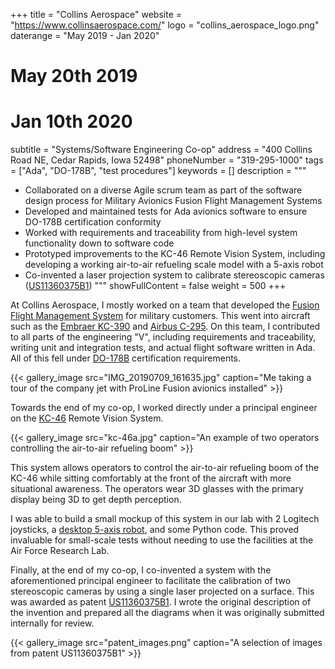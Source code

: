 +++
title = "Collins Aerospace"
website = "https://www.collinsaerospace.com/"
logo = "collins_aerospace_logo.png"
daterange = "May 2019 - Jan 2020"
# May 20th 2019
# Jan 10th 2020
subtitle = "Systems/Software Engineering Co-op"
address = "400 Collins Road NE, Cedar Rapids, Iowa 52498"
phoneNumber = "319-295-1000"
tags = ["Ada", "DO-178B", "test procedures"]
keywords = []
description = """
- Collaborated on a diverse Agile scrum team as part of the software design process for Military Avionics Fusion Flight Management Systems
- Developed and maintained tests for Ada avionics software to ensure DO-178B certification conformity
- Worked with requirements and traceability from high-level system functionality down to software code
- Prototyped improvements to the KC-46 Remote Vision System, including developing a working air-to-air refueling scale model with a 5-axis robot
- Co-invented a laser projection system to calibrate stereoscopic cameras ([US11360375B1](https://go.nathanv.me/patent))
"""
showFullContent = false
weight = 500
+++

At Collins Aerospace, I mostly worked on a team that developed the
[Fusion Flight Management System](https://www.collinsaerospace.com/what-we-do/industries/business-aviation/flight-deck/pro-line-fusion)
for military customers. This went into aircraft such as the
[Embraer KC-390](https://en.wikipedia.org/wiki/Embraer_C-390_Millennium)
and [Airbus C-295](https://en.wikipedia.org/wiki/EADS_CASA_C-295). On this team,
I contributed to all parts of the engineering "V", including requirements and
traceability, writing unit and integration tests, and actual flight software written in
Ada. All of this fell under [DO-178B](https://en.wikipedia.org/wiki/DO-178B)
certification requirements.

{{< gallery_image src="IMG_20190709_161635.jpg" caption="Me taking a tour of the company jet with ProLine Fusion avionics installed" >}}

Towards the end of my co-op, I worked directly under a principal engineer on
the [KC-46](https://en.wikipedia.org/wiki/Boeing_KC-46_Pegasus) Remote Vision System.

{{< gallery_image src="kc-46a.jpg" caption="An example of two operators controlling the air-to-air refueling boom" >}}

This system allows operators to control the air-to-air refueling boom of the KC-46
while sitting comfortably at the front of the aircraft with more situational awareness.
The operators wear 3D glasses with the primary display being 3D to get depth perception.

I was able to build a small mockup of this system in our lab with 2 Logitech joysticks,
a [desktop 5-axis robot](https://dorna.ai/), and some Python code. This proved
invaluable for small-scale tests without needing to use the facilities at the
Air Force Research Lab.

Finally, at the end of my co-op, I co-invented a system with the aforementioned
principal engineer to facilitate the calibration of two stereoscopic cameras
by using a single laser projected on a surface. This was awarded as patent
[US11360375B1](https://go.nathanv.me/patent). I wrote the original
description of the invention and prepared all the diagrams when it was originally
submitted internally for review.

{{< gallery_image src="patent_images.png" caption="A selection of images from patent US11360375B1" >}}
